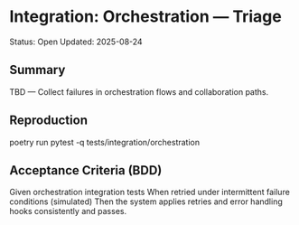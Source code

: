 # Integration: Orchestration — Triage

Status: Open
Updated: 2025-08-24

## Summary
TBD — Collect failures in orchestration flows and collaboration paths.

## Reproduction
poetry run pytest -q tests/integration/orchestration

## Acceptance Criteria (BDD)
Given orchestration integration tests
When retried under intermittent failure conditions (simulated)
Then the system applies retries and error handling hooks consistently and passes.
